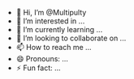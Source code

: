 - 👋 Hi, I’m @Multipulty
- 👀 I’m interested in ...
- 🌱 I’m currently learning ...
- 💞️ I’m looking to collaborate on ...
- 📫 How to reach me ...
- 😄 Pronouns: ...
- ⚡ Fun fact: ...

<!---
Multipulty/Multipulty is a ✨ special ✨ repository because its `README.md` (this file) appears on your GitHub profile.
You can click the Preview link to take a look at your changes.
--->
